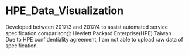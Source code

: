 # HPE_Data_Visualization
Developed between 2017/3 and 2017/4 to assist automated service specification comparison@ Hewlett Packard Enterprise(HPE) Taiwan  
Due to HPE confidentiality agreement, I am not able to upload raw data of specification.
